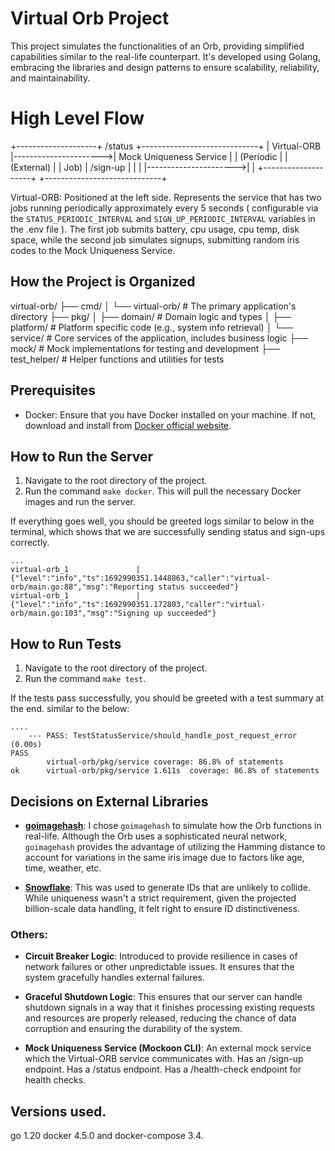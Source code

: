 # Virtual Orb Project

This project simulates the functionalities of an Orb, providing simplified capabilities similar to the real-life counterpart. It's developed using Golang, embracing the libraries and design patterns to ensure scalability, reliability, and maintainability.

# High Level Flow

+--------------------+       /status         +-----------------------------+
|    Virtual-ORB     |---------------------->|  Mock Uniqueness Service    |
|     (Periodic      |                       |       (External)            |
|       Job)         |       /sign-up        |                             |
|                    |---------------------->|                             |
+--------------------+                       +-----------------------------+

Virtual-ORB: Positioned at the left side. Represents the service that has two jobs running periodically approximately every 5 seconds ( configurable via the `STATUS_PERIODIC_INTERVAL` and
`SIGN_UP_PERIODIC_INTERVAL` variables in the .env file ). The first job submits battery, cpu usage, cpu temp, disk space, while the second job simulates signups, submitting random iris codes to the Mock Uniqueness Service. 

## How the Project is Organized

virtual-orb/
├── cmd/
│ └── virtual-orb/ # The primary application's directory
├── pkg/
│ ├── domain/ # Domain logic and types
│ ├── platform/ # Platform specific code (e.g., system info retrieval)
│ └── service/ # Core services of the application, includes business logic
├── mock/ # Mock implementations for testing and development
├── test_helper/ # Helper functions and utilities for tests

## Prerequisites

- Docker: Ensure that you have Docker installed on your machine. If not, download and install from [Docker official website](https://www.docker.com/products/docker-desktop).

## How to Run the Server

1. Navigate to the root directory of the project.
2. Run the command `make docker`. This will pull the necessary Docker images and run the server.

If everything goes well, you should be greeted logs similar to below in the terminal, which shows that we are successfully sending status and sign-ups correctly.

```
...
virtual-orb_1               | {"level":"info","ts":1692990351.1448863,"caller":"virtual-orb/main.go:88","msg":"Reporting status succeeded"}
virtual-orb_1               | {"level":"info","ts":1692990351.172803,"caller":"virtual-orb/main.go:103","msg":"Signing up succeeded"}

```

## How to Run Tests

1. Navigate to the root directory of the project.
2. Run the command `make test`.

If the tests pass successfully, you should be greeted with a test summary at the end. similar to the below:

```
....
    --- PASS: TestStatusService/should_handle_post_request_error (0.00s)
PASS
        virtual-orb/pkg/service coverage: 86.8% of statements
ok      virtual-orb/pkg/service 1.611s  coverage: 86.8% of statements

```

## Decisions on External Libraries

- **[goimagehash](https://github.com/corona10/goimagehash)**: I chose `goimagehash` to simulate how the Orb functions in real-life. Although the Orb uses a sophisticated neural network, `goimagehash` provides the advantage of utilizing the Hamming distance to account for variations in the same iris image due to factors like age, time, weather, etc.

- **[Snowflake](https://github.com/bwmarrin/snowflake)**: This was used to generate IDs that are unlikely to collide. While uniqueness wasn't a strict requirement, given the projected billion-scale data handling, it felt right to ensure ID distinctiveness.

### Others:

- **Circuit Breaker Logic**: Introduced to provide resilience in cases of network failures or other unpredictable issues. It ensures that the system gracefully handles external failures.

- **Graceful Shutdown Logic**: This ensures that our server can handle shutdown signals in a way that it finishes processing existing requests and resources are properly released, reducing the chance of data corruption and ensuring the durability of the system.

- **Mock Uniqueness Service (Mockoon CLI)**:
  An external mock service which the Virtual-ORB service communicates with.
  Has an /sign-up endpoint.
  Has a /status endpoint.
  Has a /health-check endpoint for health checks.

## Versions used.

go 1.20
docker 4.5.0 and docker-compose 3.4.
